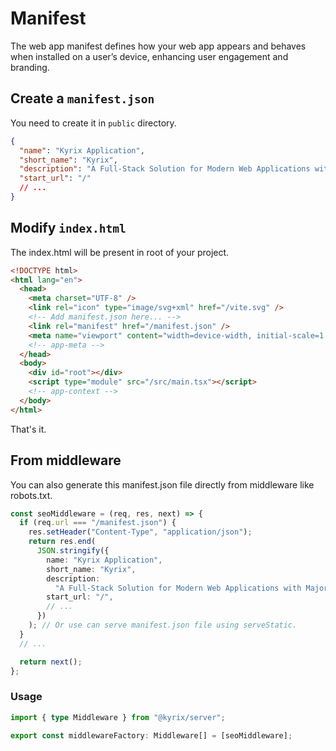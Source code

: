 # Manifest

The web app manifest defines how your web app appears and behaves when installed on a user’s device, enhancing user engagement and branding.

## Create a `manifest.json`

You need to create it in `public` directory.

```json
{
  "name": "Kyrix Application",
  "short_name": "Kyrix",
  "description": "A Full-Stack Solution for Modern Web Applications with Major SEO Benefits",
  "start_url": "/"
  // ...
}
```

## Modify `index.html`

The index.html will be present in root of your project.

```html
<!DOCTYPE html>
<html lang="en">
  <head>
    <meta charset="UTF-8" />
    <link rel="icon" type="image/svg+xml" href="/vite.svg" />
    <!-- Add manifest.json here... -->
    <link rel="manifest" href="/manifest.json" />
    <meta name="viewport" content="width=device-width, initial-scale=1.0" />
    <!-- app-meta -->
  </head>
  <body>
    <div id="root"></div>
    <script type="module" src="/src/main.tsx"></script>
    <!-- app-context -->
  </body>
</html>
```

That's it.

## From middleware

You can also generate this manifest.json file directly from middleware like robots.txt.

```ts
const seoMiddleware = (req, res, next) => {
  if (req.url === "/manifest.json") {
    res.setHeader("Content-Type", "application/json");
    return res.end(
      JSON.stringify({
        name: "Kyrix Application",
        short_name: "Kyrix",
        description:
          "A Full-Stack Solution for Modern Web Applications with Major SEO Benefits",
        start_url: "/",
        // ...
      })
    ); // Or use can serve manifest.json file using serveStatic.
  }
  // ...

  return next();
};
```

### Usage 

```ts
import { type Middleware } from "@kyrix/server";

export const middlewareFactory: Middleware[] = [seoMiddleware];
```
